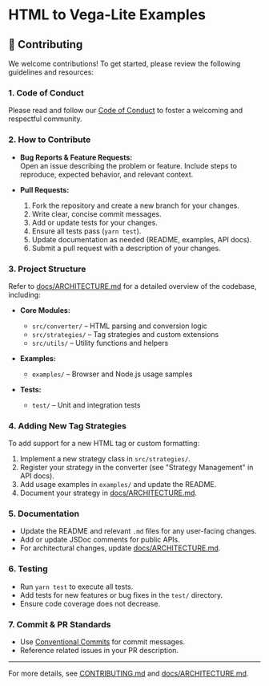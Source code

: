 # HTML to Vega-Lite Examples

## 🤝 Contributing

We welcome contributions! To get started, please review the following guidelines and resources:

### 1. Code of Conduct

Please read and follow our [Code of Conduct](./CODE_OF_CONDUCT.md) to foster a welcoming and respectful community.

### 2. How to Contribute

- **Bug Reports & Feature Requests:**  
    Open an issue describing the problem or feature. Include steps to reproduce, expected behavior, and relevant context.

- **Pull Requests:**  
    1. Fork the repository and create a new branch for your changes.
    2. Write clear, concise commit messages.
    3. Add or update tests for your changes.
    4. Ensure all tests pass (`yarn test`).
    5. Update documentation as needed (README, examples, API docs).
    6. Submit a pull request with a description of your changes.

### 3. Project Structure

Refer to [docs/ARCHITECTURE.md](./docs/ARCHITECTURE.md) for a detailed overview of the codebase, including:

- **Core Modules:**  
    - `src/converter/` – HTML parsing and conversion logic  
    - `src/strategies/` – Tag strategies and custom extensions  
    - `src/utils/` – Utility functions and helpers

- **Examples:**  
    - `examples/` – Browser and Node.js usage samples

- **Tests:**  
    - `test/` – Unit and integration tests

### 4. Adding New Tag Strategies

To add support for a new HTML tag or custom formatting:

1. Implement a new strategy class in `src/strategies/`.
2. Register your strategy in the converter (see "Strategy Management" in API docs).
3. Add usage examples in `examples/` and update the README.
4. Document your strategy in [docs/ARCHITECTURE.md](./docs/ARCHITECTURE.md).

### 5. Documentation

- Update the README and relevant `.md` files for any user-facing changes.
- Add or update JSDoc comments for public APIs.
- For architectural changes, update [docs/ARCHITECTURE.md](./docs/ARCHITECTURE.md).

### 6. Testing

- Run `yarn test` to execute all tests.
- Add tests for new features or bug fixes in the `test/` directory.
- Ensure code coverage does not decrease.

### 7. Commit & PR Standards

- Use [Conventional Commits](https://www.conventionalcommits.org/) for commit messages.
- Reference related issues in your PR description.

---

For more details, see [CONTRIBUTING.md](./CONTRIBUTING.md) and [docs/ARCHITECTURE.md](./docs/ARCHITECTURE.md).
